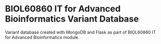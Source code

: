 # BIOL60860 IT for Advanced Bioinformatics Variant Database

Variant database created with MongoDB and Flask as part of BIOL60860 IT for Advanced Bioinformatics module.
